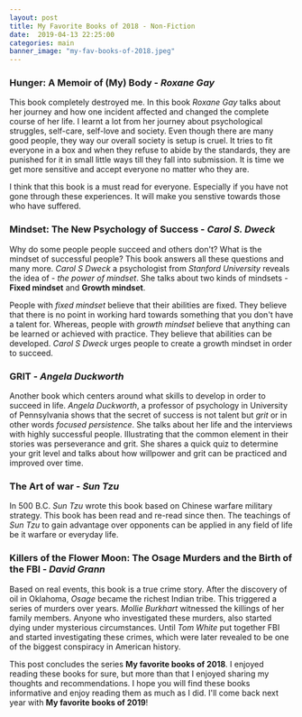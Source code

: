 ```yaml
---
layout: post
title: My Favorite Books of 2018 - Non-Fiction
date:  2019-04-13 22:25:00
categories: main
banner_image: "my-fav-books-of-2018.jpeg"
---
```


  ### Hunger: A Memoir of (My) Body - _Roxane Gay_
  
  This book completely destroyed me. In this book _Roxane Gay_ talks about her journey and how one incident affected and changed the complete course of her life. I learnt a lot from her journey about psychological struggles, self-care, self-love and society. Even though there are many good people, they way our overall society is setup is cruel. It tries to fit everyone in a box and when they refuse to abide by the standards, they are punished for it in small little ways till they fall into submission. It is time we get more sensitive and accept everyone no matter who they are. 

  I think that this book is a must read for everyone. Especially if you have not gone through these experiences. It will make you senstive towards those who have suffered. 

### Mindset: The New Psychology of Success - _Carol S. Dweck_
	
Why do some people people succeed and others don't? What is the mindset of successful people?  This book answers all these questions and many more. _Carol S Dweck_ a psychologist from _Stanford University_ reveals the idea of - _the power of mindset_. She talks about two kinds of mindsets - **Fixed mindset** and **Growth mindset**. 
	
People with _fixed mindset_ believe that their abilities are fixed. They believe that  there is no point in working hard towards something that you don't have a talent for. Whereas, people with _growth mindset_  believe that anything can be learned or achieved with practice. They believe that abilities can be developed. _Carol S Dweck_ urges people to create a growth mindset in order to succeed.

### GRIT - _Angela Duckworth_
	
Another book which centers around what skills to develop in order to succeed in life.  _Angela Duckworth_, a professor of psychology in University of Pennsylvania  shows that the secret of success is not talent but _grit_ or in other words _focused persistence_.  She talks about her life and the interviews with highly successful people. Illustrating that the common element in their stories was perseverance and grit. She shares a quick quiz to determine your grit level and talks about how willpower
and grit can be practiced and improved over time.

### The Art of war - _Sun Tzu_

In 500 B.C. _Sun Tzu_ wrote this book based on  Chinese warfare military strategy. This book has been read and re-read since then. The teachings of _Sun Tzu_ to gain advantage over opponents can be applied in any field of life be it warfare or everyday life. 

### Killers of the Flower Moon: The Osage Murders and the Birth of the FBI - _David Grann_

Based on real events, this book is a true crime story. After the discovery of oil in Oklahoma, _Osage_ became the richest Indian tribe. This triggered a series of murders over years. _Mollie Burkhart_ witnessed the killings of her family members. Anyone who investigated these murders, also started dying under mysterious circumstances. Until  _Tom White_ put together FBI and started investigating these crimes, which were later revealed to be one of the biggest conspiracy in American history.

This post concludes the series **My favorite books of 2018**. I enjoyed reading these books for sure, but more than that I enjoyed sharing my thoughts and recommendations. I hope you will find these books informative and enjoy reading them as much as I did. I'll come back next year with **My favorite books of 2019**!